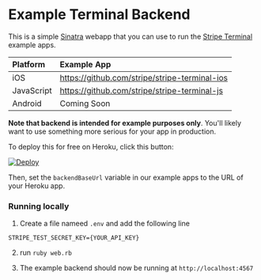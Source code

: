 # Example Terminal Backend

This is a simple [Sinatra](http://www.sinatrarb.com/) webapp that you can use to run the [Stripe Terminal](https://stripe.com/docs/terminal) example apps.

| Platform | Example App |
|  :---  |  :---  |
| iOS | https://github.com/stripe/stripe-terminal-ios |
| JavaScript | https://github.com/stripe/stripe-terminal-js |
| Android | Coming Soon |

**Note that backend is intended for example purposes only**. You'll likely want to use something more serious for your app in production.

To deploy this for free on Heroku, click this button:

[![Deploy](https://www.herokucdn.com/deploy/button.png)](https://heroku.com/deploy)

Then, set the `backendBaseUrl` variable in our example apps to the URL of your Heroku app.

### Running locally

1. Create a file nameed `.env` and add the following line
```
STRIPE_TEST_SECRET_KEY={YOUR_API_KEY}
```
2. run `ruby web.rb`

3. The example backend should now be running at `http://localhost:4567`
